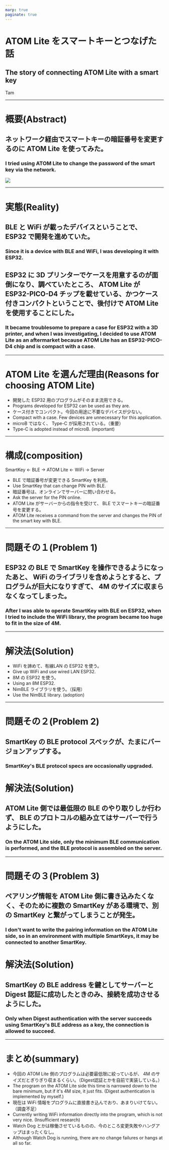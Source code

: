 ```yaml
---
marp: true
paginate: true
---
```

# ATOM Lite をスマートキーとつなげた話

## The story of connecting ATOM Lite with a smart key

Tam

<!-- 
$theme: gaia
template: invert
-->

<!-- footer: Tam -->

---
# 概要(Abstract)

## ネットワーク経由でスマートキーの暗証番号を変更するのに ATOM Lite を使ってみた。
### I tried using ATOM Lite to change the password of the smart key via the network.

![](https://linkey-lock.com/images/v1.0.1/linkey/linkey_card2.webp)

---
# 実態(Reality)

## BLE と WiFi が載ったデバイスということで、 ESP32 で開発を進めていた。
### Since it is a device with BLE and WiFi, I was developing it with ESP32.

## ESP32 に 3D プリンターでケースを用意するのが面倒になり、調べていたところ、 ATOM Lite が ESP32-PICO-D4 チップを載せている、かつケース付きコンパクトということで、後付けで ATOM Lite を使用することにした。
### It became troublesome to prepare a case for ESP32 with a 3D printer, and when I was investigating, I decided to use ATOM Lite as an aftermarket because ATOM Lite has an ESP32-PICO-D4 chip and is compact with a case.

---
# ATOM Lite を選んだ理由(Reasons for choosing ATOM Lite)

- 開発した ESP32 用のプログラムがそのまま流用できる。
- Programs developed for ESP32 can be used as they are.
- ケース付きでコンパクト。今回の用途に不要なデバイスが少ない。
- Compact with a case. Few devices are unnecessary for this application.
- microB ではなく、 Type-C が採用されている。（重要）
- Type-C is adopted instead of microB. (important)

---
# 構成(composition)

SmartKey    <- BLE -> ATOM Lite <- WiFi -> Server

- BLE で暗証番号が変更できる SmartKey を利用。
- Use SmartKey that can change PIN with BLE.
- 暗証番号は、オンラインでサーバーに問い合わせる。
- Ask the server for the PIN online.
- ATOM Lite がサーバーからの指令を受けて、 BLE でスマートキーの暗証番号を変更する。
- ATOM Lite receives a command from the server and changes the PIN of the smart key with BLE.

---
# 問題その１(Problem 1)

## ESP32 の BLE で SmartKey を操作できるようになったあと、 WiFi のライブラリを含めようとすると、プログラムが巨大になりすぎて、 4M のサイズに収まらなくなってしまった。

### After I was able to operate SmartKey with BLE on ESP32, when I tried to include the WiFi library, the program became too huge to fit in the size of 4M.

---
# 解決法(Solution)

- WiFi を諦めて、有線LAN の ESP32 を使う。
- Give up WiFi and use wired LAN ESP32.
- 8M の ESP32 を使う。
- Using an 8M ESP32.
- NimBLE ライブラリを使う。（採用）
- Use the NimBLE library. (adoption)

---
# 問題その２(Problem 2)

## SmartKey の BLE protocol スペックが、たまにバージョンアップする。
### SmartKey's BLE protocol specs are occasionally upgraded.

# 解決法(Solution)

## ATOM Lite 側では最低限の BLE のやり取りしか行わず、 BLE のプロトコルの組み立てはサーバーで行うようにした。
### On the ATOM Lite side, only the minimum BLE communication is performed, and the BLE protocol is assembled on the server.

---
# 問題その３(Problem 3)

## ペアリング情報を ATOM Lite 側に書き込みたくなく、そのために複数の SmartKey がある環境で、別の SmartKey と繋がってしまうことが発生。
### I don't want to write the pairing information on the ATOM Lite side, so in an environment with multiple SmartKeys, it may be connected to another SmartKey.

# 解決法(Solution)

## SmartKey の BLE address を鍵としてサーバーと Digest 認証に成功したときのみ、接続を成功させるようにした。
### Only when Digest authentication with the server succeeds using SmartKey's BLE address as a key, the connection is allowed to succeed.

---
# まとめ(summary)

- 今回の ATOM Lite 側のプログラムは必要最低限に絞っているが、 4M のサイズだとぎりぎり収まるくらい。（Digest認証とかを自前で実装している。）
- The program on the ATOM Lite side this time is narrowed down to the bare minimum, but if it's 4M size, it just fits. (Digest authentication is implemented by myself.)
- 現在は WiFi 情報をプログラムに直接書き込んでおり、あまりいけてない。（調査不足）
- Currently writing WiFi information directly into the program, which is not very nice. (Insufficient research)
- Watch Dog とかは稼働させているものの、今のところ変更失敗やハングアップはまったくなし。
- Although Watch Dog is running, there are no change failures or hangs at all so far.
